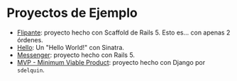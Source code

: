 
# Proyectos de Ejemplo

* [Flipante](./rails.flipante): proyecto hecho con Scaffold de Rails 5. Esto es... con apenas 2 órdenes.
* [Hello](./sinatra.hello): Un "Hello World!" con Sinatra.
* [Messenger](./rails.messenger): proyecto hecho con Rails 5.
* [MVP - Minimum Viable Product](https://github.com/sdelquin/mvp): proyecto hecho con Django por `sdelquin`.
